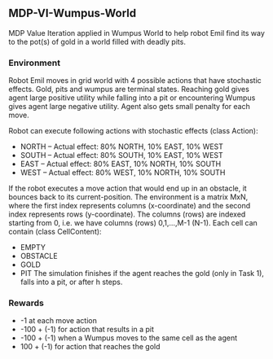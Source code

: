 ## MDP-VI-Wumpus-World
MDP Value Iteration applied in Wumpus World to help robot Emil find its way to the pot(s) of gold in a world filled with deadly pits.

### Environment
Robot Emil moves in grid world with 4 possible actions that have stochastic effects. Gold, pits and wumpus are terminal states. Reaching gold gives agent large positive utility while falling into a pit or encountering Wumpus gives agent large negative utility. Agent also gets small penalty for each move.

Robot can execute following actions with stochastic effects (class Action):
- NORTH – Actual effect: 80% NORTH, 10% EAST, 10% WEST
- SOUTH – Actual effect: 80% SOUTH, 10% EAST, 10% WEST
- EAST – Actual effect: 80% EAST, 10% NORTH, 10% SOUTH
- WEST – Actual effect: 80% WEST, 10% NORTH, 10% SOUTH

If the robot executes a move action that would end up in an obstacle, it bounces back to its current-position.
The environment is a matrix MxN, where the first index represents columns (x-coordinate) and the second index represents rows (y-coordinate). The columns (rows) are indexed starting from 0, i.e. we have columns (rows) 0,1,…,M-1 (N-1).
Each cell can contain (class CellContent):
- EMPTY
- OBSTACLE
- GOLD
- PIT
The simulation finishes if the agent reaches the gold (only in Task 1), falls into a pit, or after h steps.

### Rewards
- -1 at each move action
- -100 + (-1) for action that results in a pit
- -100 + (-1) when a Wumpus moves to the same cell as the agent
- 100 + (-1) for action that reaches the gold
